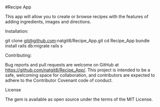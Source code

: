 #Recipe App

This app will allow you to create or browse recipes with the features of adding ingredients, images and directions.

Installation:

git clone git@github.com:natgit8/Recipe_App.git
cd Recipe_App
bundle install
rails db:migrate
rails s

Contributing:

Bug reports and pull requests are welcome on GitHub at https://github.com/natgit8/Recipe_App/. This project is intended to be a safe, welcoming space for collaboration, and contributors are expected to adhere to the Contributor Covenant code of conduct.

License

The gem is available as open source under the terms of the MIT License.
